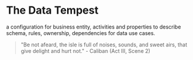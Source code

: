 # The Data Tempest

a configuration for business entity, activities and properties to describe schema, rules, ownership, dependencies for data use cases.

> "Be not afeard, the isle is full of noises, sounds, and sweet airs, that give delight and hurt not." - Caliban (Act III, Scene 2)


